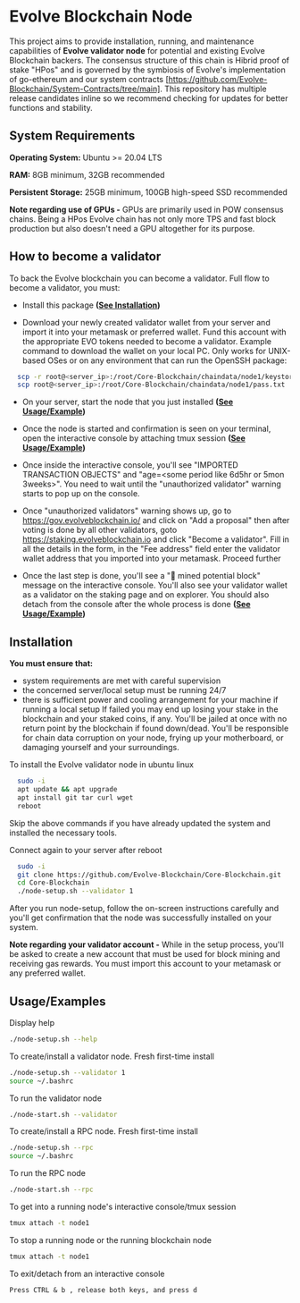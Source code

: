 
# Evolve Blockchain Node

This project aims to provide installation, running, and maintenance capabilities of **Evolve validator node** for potential and existing Evolve Blockchain backers. The consensus structure of this chain is Hibrid proof of stake "HPos" and is governed by the symbiosis of Evolve's implementation of go-ethereum and our system contracts [https://github.com/Evolve-Blockchain/System-Contracts/tree/main]. This repository has multiple release candidates inline so we recommend checking for updates for better functions and stability.

## System Requirements

**Operating System:** Ubuntu >= 20.04 LTS

**RAM:** 8GB minimum, 32GB recommended

**Persistent Storage:** 25GB minimum, 100GB high-speed SSD recommended

**Note regarding use of GPUs -** GPUs are primarily used in POW consensus chains. Being a HPos Evolve chain has not only more TPS and fast block production but also doesn't need a GPU altogether for its purpose.



## How to become a validator
To back the Evolve blockchain you can become a validator. Full flow to become a validator, you must:

* Install this package **([See Installation](#installation))**

* Download your newly created validator wallet from your server and import it into your metamask or preferred wallet. Fund this account with the appropriate EVO tokens needed to become a validator. Example command to download the wallet on your local PC. Only works for UNIX-based OSes or on any environment that can run the OpenSSH package:
```bash
  scp -r root@<server_ip>:/root/Core-Blockchain/chaindata/node1/keystore
  scp root@<server_ip>:/root/Core-Blockchain/chaindata/node1/pass.txt
```

* On your server, start the node that you just installed **([See Usage/Example](#usageexamples))**

* Once the node is started and confirmation is seen on your terminal, open the interactive console by attaching tmux session **([See Usage/Example](#usageexamples))**

* Once inside the interactive console, you'll see "IMPORTED TRANSACTION OBJECTS" and "age=<some period like 6d5hr or 5mon 3weeks>". You need to wait until the "unauthorized validator" warning starts to pop up on the console. 

* Once "unauthorized validators" warning shows up, go to https://gov.evolveblockchain.io/ and click on "Add a proposal" then after voting is done by all other validators, goto https://staking.evolveblockchain.io and click "Become a validator". Fill in all the details in the form, in the "Fee address" field enter the validator wallet address that you imported into your metamask. Proceed further

* Once the last step is done, you'll see a "🔨 mined potential block" message on the interactive console. You'll also see your validator wallet as a validator on the staking page and on explorer. You should also detach from the console after the whole process is done **([See Usage/Example](#usageexamples))**

## Installation

**You must ensure that:** 
* system requirements are met with careful supervision
* the concerned server/local setup must be running 24/7 
* there is sufficient power and cooling arrangement for your machine if running a local setup 
If failed you may end up losing your stake in the blockchain and your staked coins, if any. You'll be jailed at once with no return point by the blockchain if found down/dead. You'll be responsible for chain data corruption on your node, frying up your motherboard, or damaging yourself and your surroundings. 


To install the Evolve validator node in ubuntu linux
```bash
  sudo -i
  apt update && apt upgrade
  apt install git tar curl wget
  reboot
```
Skip the above commands if you have already updated the system and installed the necessary tools.

Connect again to your server after reboot
```bash
  sudo -i
  git clone https://github.com/Evolve-Blockchain/Core-Blockchain.git
  cd Core-Blockchain
  ./node-setup.sh --validator 1
```
After you run node-setup, follow the on-screen instructions carefully and you'll get confirmation that the node was successfully installed on your system.

**Note regarding your validator account -** While in the setup process, you'll be asked to create a new account that must be used for block mining and receiving gas rewards. You must import this account to your metamask or any preferred wallet. 
 
    
## Usage/Examples

Display help
```bash
./node-setup.sh --help
```
To create/install a validator node. Fresh first-time install
```bash
./node-setup.sh --validator 1
source ~/.bashrc
```
To run the validator node
```bash
./node-start.sh --validator
```
To create/install a RPC node. Fresh first-time install
```bash
./node-setup.sh --rpc
source ~/.bashrc
```
To run the RPC node
```bash
./node-start.sh --rpc
```
To get into a running node's interactive console/tmux session 
```bash
tmux attach -t node1
```
To stop a running node or the running blockchain node 
```bash
tmux attach -t node1
```

To exit/detach from an interactive console
```text
Press CTRL & b , release both keys, and press d
```



